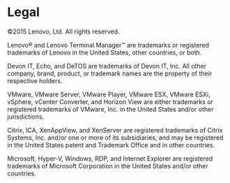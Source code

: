 # Legal

©2015 Lenovo, Ltd. All rights reserved. 

Lenovo® and Lenovo Terminal Manager™ are trademarks or registered trademarks of Lenovo in the United States, other countries, or both.

Devon IT, Echo, and DeTOS are trademarks of Devon IT, Inc.  All other company, brand, product, or trademark names are the property of their respective holders.

VMware, VMware Server, VMware Player, VMware ESX, VMware ESXi, vSphere, vCenter Converter, and Horizon View are either trademarks or registered trademarks of VMware, Inc. in the United States and/or other jurisdictions.

Citrix, ICA, XenAppView, and XenServer are registered trademarks of Citrix Systems, Inc. and/or one or more of its subsidiaries, and may be registered in the United States patent and Trademark Office and in other countries.

Microsoft, Hyper-V, Windows, RDP, and Internet Explorer are registered trademarks of Microsoft Corporation in the United States and/or other countries.
